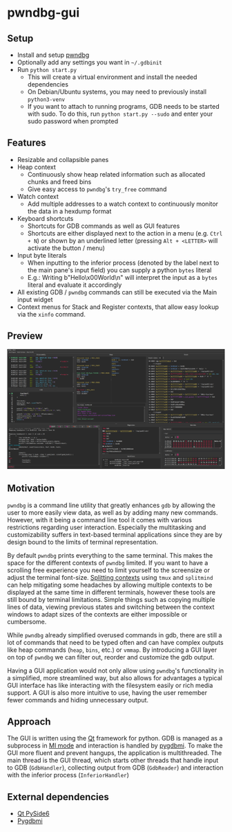 # pwndbg-gui

## Setup

- Install and setup [pwndbg](https://github.com/pwndbg/pwndbg/tree/44d75e3bd6d9741daf87c933275369fcfeaeebe7#how)
- Optionally add any settings you want in `~/.gdbinit`
- Run `python start.py`
  - This will create a virtual environment and install the needed dependencies
  - On Debian/Ubuntu systems, you may need to previously install `python3-venv`
  - If you want to attach to running programs, GDB needs to be started with sudo. To do this, run `python start.py --sudo` and enter your sudo password when prompted

## Features

- Resizable and collapsible panes
- Heap context
  - Continuously show heap related information such as allocated chunks and freed bins
  - Give easy access to `pwndbg`'s `try_free` command
- Watch context
  - Add multiple addresses to a watch context to continuously monitor the data in a hexdump format
- Keyboard shortcuts
  - Shortcuts for GDB commands as well as GUI features
  - Shortcuts are either displayed next to the action in a menu (e.g. `Ctrl + N`) or shown by an underlined letter (pressing `Alt + <LETTER>` will activate the button / menu)
- Input byte literals
  - When inputting to the inferior process (denoted by the label next to the main pane's input field) you can supply a python `bytes` literal
  - E.g.: Writing b"Hello\x00World\n" will interpret the input as a `bytes` literal and evaluate it accordingly
- All existing GDB / `pwndbg` commands can still be executed via the Main input widget
- Context menus for Stack and Register contexts, that allow easy lookup via the `xinfo` command.

## Preview

![Overview Running](./screenshots/OverviewRunning.png)

## Motivation

`pwndbg` is a command line utility that greatly enhances `gdb` by allowing the user to more easily view data, as well as by adding many new commands.
However, with it being a command line tool it comes with various restrictions regarding user interaction.
Especially the multitasking and customizability suffers in text-based terminal applications since they are by design bound to the limits of terminal representation.

By default `pwndbg` prints everything to the same terminal. This makes the space for the different contexts of `pwndbg` limited.
If you want to have a scrolling free experience you need to limit yourself to the screensize or adjust the terminal font-size.
[Splitting contexts](https://github.com/pwndbg/pwndbg/blob/dev/FEATURES.md#splitting--layouting-context) using `tmux` and `splitmind` can help mitigating some headaches by allowing multiple contexts to be displayed at the same time in different terminals, however these tools are still bound by terminal limitations.
Simple things such as copying multiple lines of data, viewing previous states and switching between the context windows to adapt sizes of the contexts are either impossible or cumbersome.  

While `pwndbg` already simplified overused commands in gdb, there are still a lot of commands that need to be typed often and can have complex outputs like heap commands (`heap`, `bins`, etc.) or `vmmap`. 
By introducing a GUI layer on top of `pwndbg` we can filter out, reorder and customize the gdb output.

Having a GUI application would not only allow using `pwndbg`'s functionality in a simplified, more streamlined way, but also allows for advantages a typical GUI interface has like interacting with the filesystem easily or rich media support.
A GUI is also more intuitive to use, having the user remember fewer commands and hiding unnecessary output.

## Approach

The GUI is written using the [Qt](https://doc.qt.io/qtforpython-6/) framework for python.
GDB is managed as a subprocess in [MI mode](https://ftp.gnu.org/old-gnu/Manuals/gdb/html_chapter/gdb_22.html) and interaction is handled by [pygdbmi](https://pypi.org/project/pygdbmi/).
To make the GUI more fluent and prevent hangups, the application is multithreaded.
The main thread is the GUI thread, which starts other threads that handle input to GDB (`GdbHandler`), collecting output from GDB (`GdbReader`) and interaction with the inferior process (`InferiorHandler`)

## External dependencies
- [Qt PySide6](https://www.qt.io/download-open-source)
- [Pygdbmi](https://github.com/cs01/pygdbmi)
